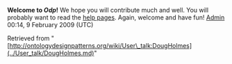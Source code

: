 __Welcome to _Odp_!__ We hope you will contribute much and well. 
You will probably want to read the [help pages](http://ontologydesignpatterns.org/wiki/Help:Contents "Help:Contents"). Again, welcome and have fun! [Admin](http://ontologydesignpatterns.org/wiki/index.php?title=User:Admin&action=edit&redlink=1 "User:Admin (not yet written)") 00:14, 9 February 2009 (UTC)





Retrieved from "[http://ontologydesignpatterns.org/wiki/User\_talk:DougHolmes](../User_talk/DougHolmes.md)"